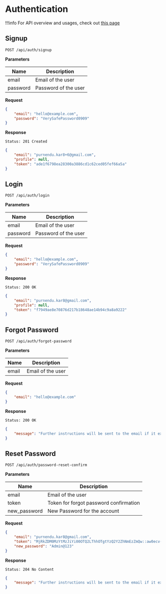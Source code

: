# Authentication

!!!info
    For API overview and usages, check out [this page](0-overview.md)

## Signup

```
POST /api/auth/signup
```

**Parameters**

Name     | Description
---------|-------------------------------------
email    | Email of the user
password | Password of the user

**Request**
```json
{
    "email": "hello@example.com",
    "password": "VerySafePassword0909"
}
```

**Response**
```
Status: 201 Created
```
```json
{
    "email": "purnendu.kar8+6@gmail.com",
    "profile": null,
    "token": "ade1f6798ea28300a3886cd1c62ced05fef66a5a"
}
```


## Login

```
POST /api/auth/login
```

**Parameters**

Name     | Description
---------|-------------------------------------
email    | Email of the user
password | Password of the user

**Request**
```json
{
    "email": "hello@example.com",
    "password": "VerySafePassword0909"
}
```

**Response**
```
Status: 200 OK
```
```json
{
    "email": "purnendu.kar8@gmail.com",
    "profile": null,
    "token": "f7949ae8e70876d217b18648ae14b94c9a8a9222"
}
```


## Forgot Password

```
POST /api/auth/forgot-password
```

**Parameters**

Name     | Description
---------|-------------------------------------
email    | Email of the user

**Request**
```json
{
    "email": "hello@example.com"
}
```

**Response**
```
Status: 200 OK
```
```json
{
    "message": "Further instructions will be sent to the email if it exists"
}
```


## Reset Password

```
POST /api/auth/password-reset-confirm
```

**Parameters**

Name     | Description
---------|-------------------------------------
email    | Email of the user
token    | Token for forgot password confirmation
new_password    | New Password for the account

**Request**
```json
{
    "email": "purnendu.kar8@gmail.com",
    "token": "MjRkZDM0MzYtMzJiYi00OTQ2LThhOTgtYzQ2Y2ZhNmEzZmQw::aw0ecv-099b0a07616e897c9bdbd1b3a5845d97",
    "new_password": "Admin@123"
}
```

**Response**
```
Status: 204 No Content
```
```json
{
    "message": "Further instructions will be sent to the email if it exists"
}
```
